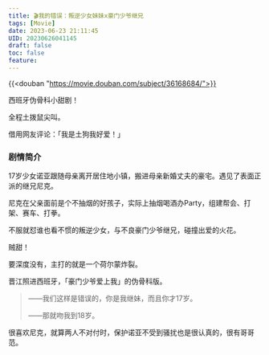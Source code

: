 ```yaml
---
title: 🎬我的错误：叛逆少女妹妹x豪门少爷继兄
tags: [Movie]
date: 2023-06-23 21:11:45
UID: 20230626041145
draft: false
toc: false
feature: 
---
```


{{<douban "https://movie.douban.com/subject/36168684/">}}

西班牙伪骨科小甜剧！

全程土拨鼠尖叫。

借用网友评论：「我是土狗我好爱！」

<!--more-->
### 剧情简介

17岁少女诺亚跟随母亲离开居住地小镇，搬进母亲新婚丈夫的豪宅。遇见了表面正派的继兄尼克。

尼克在父亲面前是个不抽烟的好孩子，实际上抽烟喝酒办Party，组建帮会、打架、赛车、打拳。

不服就怼谁也看不惯的叛逆少女，与不良豪门少爷继兄，碰撞出爱的火花。

贼甜！

要深度没有，主打的就是一个荷尔蒙炸裂。

晋江照进西班牙，「豪门少爷爱上我」的伪骨科版。

> ——我们这样是错误的，你是我继妹，而且你才17岁。
>
> ——那就吻我到18岁。

很喜欢尼克，就算两人不对付时，保护诺亚不受到骚扰也是很认真的，很有哥哥范。